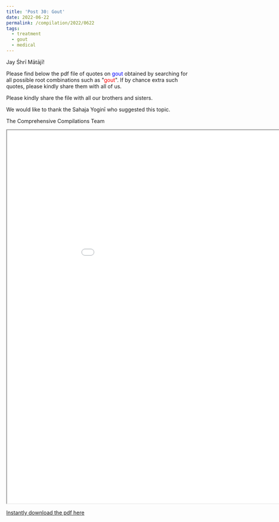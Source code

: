```yaml
---
title: 'Post 30: Gout'
date: 2022-06-22
permalink: /compilation/2022/0622
tags:
  - treatment
  - gout
  - medical
---
```


Jay Śhrī Mātājī!

Please find below the pdf file of quotes on <font color="blue">gout</font> obtained by searching for all possible root combinations such as "<font color="red">gout</font>". If by chance extra such quotes, please kindly share them with all of us.<br>

Please kindly share the file with all our brothers and sisters. 

We would like to thank the Sahaja Yoginī who suggested this topic.

The Comprehensive Compilations Team

<iframe src="/pdf/#/files/Gout.pdf" width="1000px" height="1000px"></iframe>

[Instantly download the pdf here](https://bit.ly/3bf9Tbr)